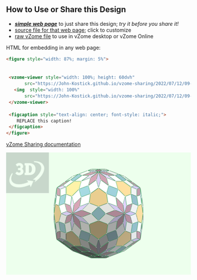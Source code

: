 
## How to Use or Share this Design

 - [***simple web page***](<https://John-Kostick.github.io/vzome-sharing/2022/07/12/09-11-19-Green-Icosahedroid/>) to just share this design; *try it before you share it!*
 - [source file for that web page](<https://github.com/John-Kostick/vzome-sharing/edit/main/2022/07/12/09-11-19-Green-Icosahedroid/index.md>); click to customize
 - [raw vZome file](<https://raw.githubusercontent.com/John-Kostick/vzome-sharing/main/2022/07/12/09-11-19-Green-Icosahedroid/Green-Icosahedroid.vZome>) to use in vZome desktop or vZome Online
 
 HTML for embedding in any web page:
 ```html
<figure style="width: 87%; margin: 5%">
  
  
  <vzome-viewer style="width: 100%; height: 60dvh" 
        src="https://John-Kostick.github.io/vzome-sharing/2022/07/12/09-11-19-Green-Icosahedroid/Green-Icosahedroid.vZome" >
    <img  style="width: 100%"
        src="https://John-Kostick.github.io/vzome-sharing/2022/07/12/09-11-19-Green-Icosahedroid/Green-Icosahedroid.png" >
  </vzome-viewer>

  <figcaption style="text-align: center; font-style: italic;">
     REPLACE this caption!
  </figcaption>
</figure>

 ```

[vZome Sharing documentation](https://vzome.github.io/vzome/sharing.html#how-it-works)

![Image](<Green-Icosahedroid.png>)

